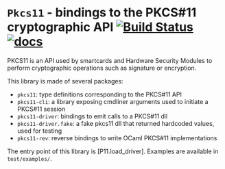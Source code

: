 `Pkcs11` - bindings to the PKCS#11 cryptographic API [![Build Status](https://travis-ci.org/cryptosense/pkcs11.svg?branch=master)](https://travis-ci.org/cryptosense/pkcs11) [![docs](https://img.shields.io/badge/doc-online-blue.svg)](https://cryptosense.github.io/pkcs11/doc/)
====================================================

PKCS11 is an API used by smartcards and Hardware Security Modules to perform
cryptographic operations such as signature or encryption.

This library is made of several packages:
- `pkcs11`: type definitions corresponding to the PKCS#11 API
- `pkcs11-cli`: a library exposing cmdliner arguments used to initiate a PKCS#11 session
- `pkcs11-driver`: bindings to emit calls to a PKCS#11 dll
- `pkcs11-driver.fake`: a fake pkcs11 dll that returned hardcoded values, used for testing
- `pkcs11-rev`: reverse bindings to write OCaml PKCS#11 implementations

The entry point of this library is [P11.load_driver]. Examples are available in
`test/examples/`.
